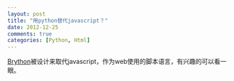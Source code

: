 ```yaml
---
layout: post
title: "用python替代javascript？"
date: 2012-12-25
comments: true
categories: [Python, Html]
---
```

<a href="http://www.brython.info/index_en.html">Brython</a>被设计来取代javascript，作为web使用的脚本语言，有兴趣的可以看一眼。<blockquote></blockquote>